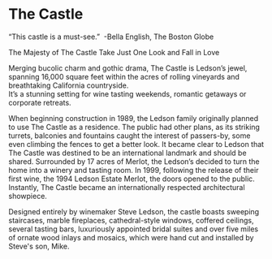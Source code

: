 # The Castle

“This castle is a must-see.”  -Bella English, The Boston Globe

The Majesty of The Castle
Take Just One Look and Fall in Love

Merging bucolic charm and gothic drama, The Castle is Ledson’s jewel, spanning 16,000 square feet within the acres of rolling vineyards and breathtaking California countryside.  
It’s a stunning setting for wine tasting weekends, romantic getaways or corporate retreats.

When beginning construction in 1989, the Ledson family originally planned to use The Castle as a residence. The public had other plans, as its striking turrets, balconies and fountains caught the interest of passers-by, some even climbing the fences to get a better look. It became clear to Ledson that The Castle was destined to be an international landmark and should be shared. Surrounded by 17 acres of Merlot, the Ledson’s decided to turn the home into a winery and tasting room. In 1999, following the release of their first wine, the 1994 Ledson Estate Merlot, the doors opened to the public. Instantly, The Castle became an internationally respected architectural showpiece.

Designed entirely by winemaker Steve Ledson, the castle boasts sweeping staircases, marble fireplaces, cathedral-style windows, coffered ceilings, several tasting bars, luxuriously appointed bridal suites and over five miles of ornate wood inlays and mosaics, which were hand cut and installed by Steve's son, Mike. 

